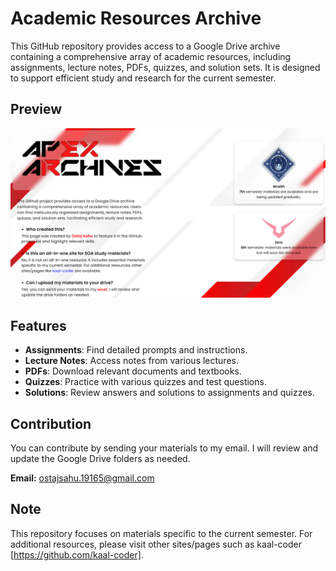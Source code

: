 # Academic Resources Archive

This GitHub repository provides access to a Google Drive archive containing a comprehensive array of academic resources, including assignments, lecture notes, PDFs, quizzes, and solution sets. It is designed to support efficient study and research for the current semester.

## Preview

![Preview](Apex%20Archives/Resources/preview.png)

## Features

- **Assignments**: Find detailed prompts and instructions.
- **Lecture Notes**: Access notes from various lectures.
- **PDFs**: Download relevant documents and textbooks.
- **Quizzes**: Practice with various quizzes and test questions.
- **Solutions**: Review answers and solutions to assignments and quizzes.

## Contribution

You can contribute by sending your materials to my email. I will review and update the Google Drive folders as needed.

**Email:** ostajsahu.19165@gmail.com

## Note

This repository focuses on materials specific to the current semester. For additional resources, please visit other sites/pages such as kaal-coder [https://github.com/kaal-coder].

